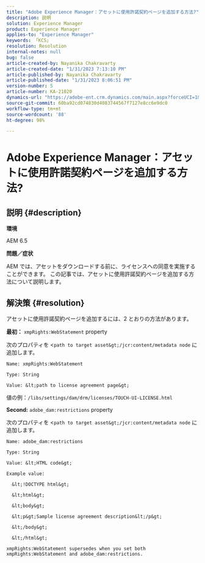 ```yaml
---
title: "Adobe Experience Manager：アセットに使用許諾契約ページを追加する方法?"
description: 説明
solution: Experience Manager
product: Experience Manager
applies-to: "Experience Manager"
keywords: 「KCS」
resolution: Resolution
internal-notes: null
bug: false
article-created-by: Nayanika Chakravarty
article-created-date: "1/31/2023 7:13:10 PM"
article-published-by: Nayanika Chakravarty
article-published-date: "1/31/2023 8:06:51 PM"
version-number: 5
article-number: KA-21020
dynamics-url: "https://adobe-ent.crm.dynamics.com/main.aspx?forceUCI=1&pagetype=entityrecord&etn=knowledgearticle&id=dc6fd048-9ba1-ed11-aad1-6045bd0063aa"
source-git-commit: 60ba92cd074830d4083744567f7127e8cc6e9dc0
workflow-type: tm+mt
source-wordcount: '88'
ht-degree: 98%

---
```


# Adobe Experience Manager：アセットに使用許諾契約ページを追加する方法?

## 説明 {#description}


<b>環境</b>

AEM 6.5

<b>問題／症状</b>

AEM では、アセットをダウンロードする前に、ライセンスへの同意を実施することができます。 この記事では、アセットに使用許諾契約ページを追加する方法について説明します。


## 解決策 {#resolution}


アセットに使用許諾契約ページを追加するには、2 とおりの方法があります。

<b>最初：</b> `xmpRights:WebStatement` property

次のプロパティを &lt;`path to target asset&gt;/jcr:content/metadata node` に追加します。


```
Name: xmpRights:WebStatement

Type: String

Value: &lt;path to license agreement page&gt;
```


値の例：`/libs/settings/dam/drm/licenses/TOUCH-UI-LICENSE.html`

<b>Second:</b> `adobe_dam:restrictions` property

次のプロパティを &lt;`path to target asset&gt;/jcr:content/metadata node` に追加します。


```
Name: adobe_dam:restrictions

Type: String

Value: &lt;HTML code&gt;
```



```
Example value:

  &lt;!DOCTYPE html&gt;

  &lt;html&gt;

  &lt;body&gt;

  &lt;p&gt;Sample license agreement description&lt;/p&gt;

  &lt;/body&gt;

  &lt;/html&gt; 

xmpRights:WebStatement supersedes when you set both xmpRights:WebStatement and adobe_dam:restrictions.
```



